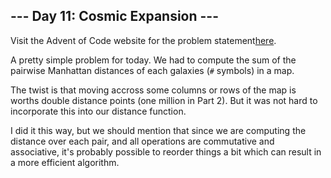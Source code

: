 ## --- Day 11: Cosmic Expansion ---
Visit the Advent of Code website for the problem statement[here](https://adventofcode.com/2023/day/11).

A pretty simple problem for today. We had to compute the sum of the pairwise Manhattan distances 
of each galaxies (`#` symbols) in a map.

The twist is that moving accross some columns or rows of the map is worths double distance points 
(one million in Part 2). But it was not hard to incorporate this into our distance function.

I did it this way, but we should mention that since we are computing the distance over each pair, and all operations are commutative and associative, it's probably possible to reorder things a bit which can result in a more efficient algorithm. 

